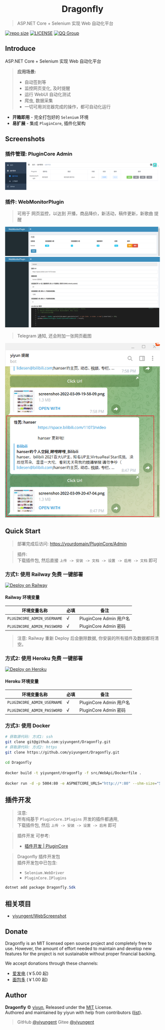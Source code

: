 
<h1 align="center">Dragonfly</h1>

> ASP.NET Core + Selenium 实现 Web 自动化平台

[![repo size](https://img.shields.io/github/repo-size/yiyungent/Dragonfly.svg?style=flat)]()
[![LICENSE](https://img.shields.io/github/license/yiyungent/Dragonfly.svg?style=flat)](https://github.com/yiyungent/Dragonfly/blob/main/LICENSE)
[![QQ Group](https://img.shields.io/badge/QQ%20Group-894031109-deepgreen)](https://jq.qq.com/?_wv=1027&k=q5R82fYN)

## Introduce


ASP.NET Core + Selenium 实现 Web 自动化平台

> **应用场景:**
> - 自动签到等
> - 监控网页变化, 及时提醒
> - 运行 WebUI 自动化测试
> - 爬虫, 数据采集
> - 一切可用浏览器完成的操作，都可自动化运行

- **开箱即用** - 完全打包好的 `Selenium` 环境
- **易扩展** - 集成 `PluginCore`, 插件化架构


## Screenshots

### 插件管理: PluginCore Admin

![](screenshots/2022-03-09-20-46-05.png)


### 插件: WebMonitorPlugin

> 可用于 网页监控，以达到 开播，商品降价，新活动，稿件更新，新歌曲 提醒

![](screenshots/2022-03-09-20-46-26.png)
![](screenshots/2022-03-09-20-47-33.png)

> Telegram 通知, 还会附加一张网页截图

![](screenshots/2022-03-09-20-48-16.png)


## Quick Start

> 部署完成后访问: <https://yourdomain/PluginCore/Admin>    

> 插件:   
> 下载插件包, 然后直接 `上传 -> 安装 -> 文档 -> 设置 -> 启用 -> 文档` 即可


### 方式1: 使用 Railway 免费 一键部署 

[![Deploy on Railway](https://railway.app/button.svg)](https://railway.app/new/template?code=JQuUBW&referralCode=8eKBDA)


#### Railway 环境变量

| 环境变量名称                | 必填 | 备注                    |
| --------------------------- | ---- | ----------------------- |
| `PLUGINCORE_ADMIN_USERNAME` | √    | PluginCore Admin 用户名 |
| `PLUGINCORE_ADMIN_PASSWORD` | √    | PluginCore Admin 密码   |


> 注意: Railway 重新 Deploy 后会删除数据, 你安装的所有插件及数据都将清空。

### 方式2: 使用 Heroku 免费 一键部署

[![Deploy on Heroku](https://www.herokucdn.com/deploy/button.svg)](https://heroku.com/deploy?template=https://github.com/yiyungent/Dragonfly)

#### Heroku 环境变量

| 环境变量名称                | 必填 | 备注                    |
| --------------------------- | ---- | ----------------------- |
| `PLUGINCORE_ADMIN_USERNAME` | √    | PluginCore Admin 用户名 |
| `PLUGINCORE_ADMIN_PASSWORD` | √    | PluginCore Admin 密码   |


### 方式3: 使用 Docker

```bash
# 获取源代码: 方式1: ssh 
git clone git@github.com:yiyungent/Dragonfly.git
# 获取源代码: 方式2: https 
git clone https://github.com/yiyungent/Dragonfly.git

cd Dragonfly

docker build -t yiyungent/dragonfly -f src/WebApi/Dockerfile .

docker run -d -p 5004:80 -e ASPNETCORE_URLS="http://*:80" --shm-size="500m" --name dragonfly yiyungent/dragonfly
```


## 插件开发

> 注意:  
> 所有纯基于 `PluginCore.IPlugins` 开发的插件都通用,   
> 下载插件包, 然后 `上传 -> 安装 -> 设置 -> 启用` 即可


> 插件开发 可参考:   
> - [插件开发 | PluginCore](https://moeci.com/PluginCore/zh/PluginDev/Guide/)

> Dragonfly 插件开发包  
> 插件开发包中已包含:   
> - `Selenium.WebDriver`
> - `PluginCore.IPlugins`

```powershell
dotnet add package Dragonfly.Sdk
```



## 相关项目


- [yiyungent/WebScreenshot](https://github.com/yiyungent/WebScreenshot)



## Donate

Dragonfly is an MIT licensed open source project and completely free to use. However, the amount of effort needed to maintain and develop new features for the project is not sustainable without proper financial backing.

We accept donations through these channels:

- <a href="https://afdian.net/@yiyun" target="_blank">爱发电</a> (￥5.00 起)
- <a href="https://dun.mianbaoduo.com/@yiyun" target="_blank">面包多</a> (￥1.00 起)

## Author

**Dragonfly** © [yiyun](https://github.com/yiyungent), Released under the [MIT](./LICENSE) License.<br>
Authored and maintained by yiyun with help from contributors ([list](https://github.com/yiyungent/Dragonfly/contributors)).

> GitHub [@yiyungent](https://github.com/yiyungent) Gitee [@yiyungent](https://gitee.com/yiyungent)

